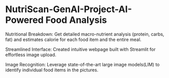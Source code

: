 # NutriScan-GenAI-Project-AI-Powered Food Analysis

Nutritional Breakdown: Get detailed macro-nutrient analysis
(protein, carbs, fat) and estimates calorie for each food item and
the entire meal.

Streamlined Interface: Created intuitive webpage built with
Streamlit for effortless image upload.

Image Recognition: Leverage state-of-the-art large image
models(LIM) to identify individual food items in the pictures.
